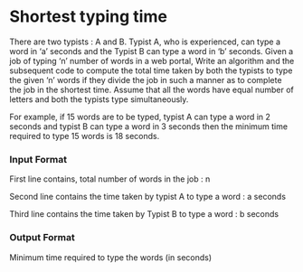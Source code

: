 # Shortest typing time
There are two typists : A and B. Typist A, who is experienced, can type a word in ‘a’ seconds and the Typist B can type a word in ‘b’ seconds. Given a job of typing ‘n’ number of words in a web portal, Write an algorithm and the subsequent code to compute the total time taken by both the typists to type the given ‘n’ words if they divide the job in such a manner as to complete the job in the shortest time. Assume that all the words have equal number of letters and both the typists type simultaneously.

For example, if 15 words are to be typed, typist A can type a word in 2 seconds and typist B can type a word in 3 seconds then the minimum time required to type 15 words is 18 seconds.

### Input Format

First line contains, total number of words in the job : n

Second line contains the time taken by typist A to type a word : a seconds

Third line contains the time taken by Typist B to type a word : b seconds

### Output Format

Minimum time required to type the words (in seconds)
